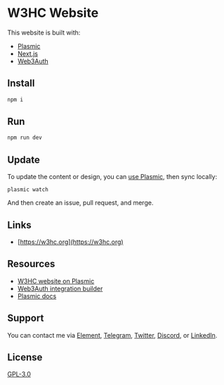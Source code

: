 # W3HC Website

This website is built with: 

- [Plasmic](https://www.plasmic.app/)
- [Next.js](https://nextjs.org/)
- [Web3Auth](https://web3auth.io/)

## Install

```sh
npm i
```

## Run

```sh
npm run dev
```

## Update

To update the content or design, you can [use Plasmic](https://studio.plasmic.app/projects/rURT7PSYpAQNuaCGHJDPZg), then sync locally: 

```
plasmic watch
```

And then create an issue, pull request, and merge. 

## Links

- [https://w3hc.org](https://w3hc.org)

## Resources

- [W3HC website on Plasmic](https://studio.plasmic.app/projects/rURT7PSYpAQNuaCGHJDPZg)
- [Web3Auth integration builder](https://web3auth.io/docs/integration-builder?lang=NEXT&chain=ETH&evmFramework=ETHERS&customAuth=NONE&mfa=NONE&whitelabel=NO&useModal=YES&web3AuthNetwork=TESTNET&rnMode=EXPO&stepIndex=0)
- [Plasmic docs](https://docs.plasmic.app/learn/)

## Support

You can contact me via [Element](https://matrix.to/#/@julienbrg:matrix.org), [Telegram](https://t.me/julienbrg), [Twitter](https://twitter.com/julienbrg), [Discord](https://discord.gg/bHKJV3NWUQ), or [LinkedIn](https://www.linkedin.com/in/julienberanger/).

## License

[GPL-3.0](https://github.com/w3hc/w3hc-web/blob/main/LICENSE)